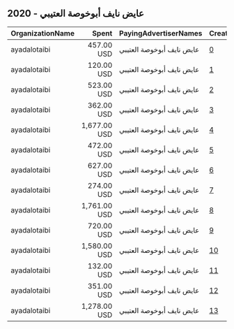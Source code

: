 ## 2020 - عايض نايف أبوخوصة العتيبي 
|OrganizationName|Spent|PayingAdvertiserNames|CreativeUrls|Impressions|Genders|AgeBrackets|CountryCodes|BillingAddresses|CandidateBallotInformation|
|:---|---:|:---|:---|---:|:---|:---|:---|:---|:---|
|ayadalotaibi|457.00 USD|عايض نايف أبوخوصة العتيبي|[0](https://www.snap.com/political-ads/asset/a72b8c85f669f9ee8a2cd2c6a81e47f66c7ed587a877e1e023e366f49e59390a?mediaType=jpeg)|97,362|FEMALE|17+|kuwait|KW||
|ayadalotaibi|120.00 USD|عايض نايف أبوخوصة العتيبي|[1](https://www.snap.com/political-ads/asset/91c4ccb6608046c4b6bac3e68d0050b14782c8e0ac96bb6c4a7324986adef2bd?mediaType=jpeg)|94,510|||kuwait|KW||
|ayadalotaibi|523.00 USD|عايض نايف أبوخوصة العتيبي|[2](https://www.snap.com/political-ads/asset/7b8c7d1d389187ac73ad679f321a70cf1101cb1621b302ef595e43a4614f888a?mediaType=mp4)|127,361|||kuwait|KW|Aayed Alotaibi|
|ayadalotaibi|362.00 USD|عايض نايف أبوخوصة العتيبي|[3](https://www.snap.com/political-ads/asset/2ec549c314e43a206b41372df9a5f61ca1f3164229484502bf9db745278ba674?mediaType=jpeg)|103,423|||kuwait|KW||
|ayadalotaibi|1,677.00 USD|عايض نايف أبوخوصة العتيبي|[4](https://www.snap.com/political-ads/asset/dcefe7506e34698e54a27353e1520cd18554c319ec16346a80f646a0622589ab?mediaType=png)|831,588|FEMALE|17+|kuwait|KW||
|ayadalotaibi|472.00 USD|عايض نايف أبوخوصة العتيبي|[5](https://www.snap.com/political-ads/asset/809a7314b120c5340c7c79881d5b2bdf8a0f2abaa97bf7743f1b4b9f95bf960e?mediaType=mp4)|273,666|||kuwait|KW||
|ayadalotaibi|627.00 USD|عايض نايف أبوخوصة العتيبي|[6](https://www.snap.com/political-ads/asset/b0650f58a8771172162726774f08a798ee1438110088ea994eb5470408e296ca?mediaType=png)|364,619|MALE|18+|kuwait|KW||
|ayadalotaibi|274.00 USD|عايض نايف أبوخوصة العتيبي|[7](https://www.snap.com/political-ads/asset/8e8773a786093b7a91c8df4d7730182d6fc1f9f852828f5fec965324546986d5?mediaType=png)|130,220|MALE||kuwait|KW||
|ayadalotaibi|1,761.00 USD|عايض نايف أبوخوصة العتيبي|[8](https://www.snap.com/political-ads/asset/dcefe7506e34698e54a27353e1520cd18554c319ec16346a80f646a0622589ab?mediaType=png)|1,016,508|FEMALE|17+|kuwait|KW||
|ayadalotaibi|720.00 USD|عايض نايف أبوخوصة العتيبي|[9](https://www.snap.com/political-ads/asset/56c456e21000c16666d6729ab13836875bd57d0d568a4115643cc18015e371b6?mediaType=png)|563,282|||kuwait|KW||
|ayadalotaibi|1,580.00 USD|عايض نايف أبوخوصة العتيبي|[10](https://www.snap.com/political-ads/asset/f3ff49335e7684f2bc72ce42fd70da9843aa33f3b08d3dd8ef8f3ef68160aedc?mediaType=png)|670,833|FEMALE|17+|kuwait|KW||
|ayadalotaibi|132.00 USD|عايض نايف أبوخوصة العتيبي|[11](https://www.snap.com/political-ads/asset/fe5af80c4bd5ff9c41eb026cca4e13d8e4f23d35083fe53f4c53c6d2d90b5f1f?mediaType=png)|116,989|||kuwait|KW||
|ayadalotaibi|351.00 USD|عايض نايف أبوخوصة العتيبي|[12](https://www.snap.com/political-ads/asset/520452ab0c58b3a9837bbdd45052547495e73c22fbb409d3aaaf21abd2367a87?mediaType=mp4)|82,453|||kuwait|KW|Aayed alotaibi Video|
|ayadalotaibi|1,278.00 USD|عايض نايف أبوخوصة العتيبي|[13](https://www.snap.com/political-ads/asset/9f16af73d2056f342010343b40efdab7da43b55859e5ee88ad53a9d6f2b176fe?mediaType=png)|651,949|FEMALE|17+|kuwait|KW||
